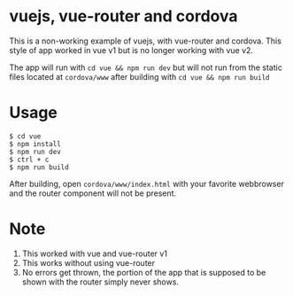 # vuejs, vue-router and cordova
This is a non-working example of vuejs, with vue-router and cordova. This style of app worked in vue v1 but is no longer working with vue v2.

The app will run with `cd vue && npm run dev` but will not run from the static files located at `cordova/www` after building with `cd vue && npm run build`

# Usage
```
$ cd vue
$ npm install
$ npm run dev
$ ctrl + c
$ npm run build
```

After building, open `cordova/www/index.html` with your favorite webbrowser and the router component will not be present.

# Note
1. This worked with vue and vue-router v1
2. This works without using vue-router
3. No errors get thrown, the portion of the app that is supposed to be shown with the router simply never shows. 